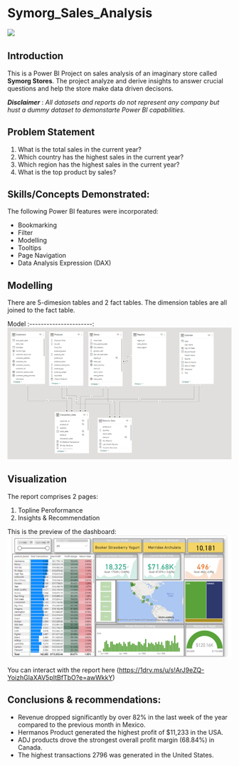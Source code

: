 # Symorg_Sales_Analysis

![](Symorg_image.jpg)

## Introduction

This is a Power BI Project on sales analysis of an imaginary store called **Symorg Stores**. The project analyze and derive insights to answer crucial questions and help the store make data driven decisons.

**_Disclaimer_** : _All datasets and reports do not represent any company but hust a dummy dataset to demonstarte Power BI capabilities._

## Problem Statement

1.  What is the total sales in the current year?
2.  Which country has the highest sales in the current year?
3.  Which region has the highest sales in the current year?
4.  What is the top product by sales?

## Skills/Concepts Demonstrated:

The following Power BI features were incorporated:
- Bookmarking
- Filter
- Modelling
- Tooltips
- Page Navigation
- Data Analysis Expression (DAX)

## Modelling

There are 5-dimesion tables and 2 fact tables. The dimension tables are all joined to the fact table.

Model
:----------------------:
![](Symorg_Data_Model.png)

## Visualization
The report comprises 2 pages:
1.  Topline Peroformance
2.  Insights & Recommendation

This is the preview of the dashboard:
![](Symorg_dashboard.png)

You can interact with the report here (https://1drv.ms/u/s!ArJ9eZQ-YoizhGlaXAV5pItBfTbO?e=awWkkY)

## Conclusions & recommendations:

- Revenue dropped significantly by over 82% in the last week of the year compared to the previous month in Mexico. 
- Hermanos Product generated the highest profit of $11,233 in the USA.
- ADJ products drove the strongest overall profit margin (68.84%) in Canada. 
- The highest transactions 2796 was generated in the United States.


